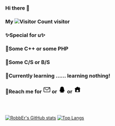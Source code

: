 ### Hi there 👋

### My ![Visitor Count](https://profile-counter.glitch.me/RobbEr929/count.svg) visitor

### ✨Special for u✨

### 🔭Some C++ or some PHP

### 👯Some C/S or B/S

### 🌱Currently learning ...... learning nothing!

### 📡Reach me for <a href="mailto:zc1142144939@vip.qq.com" target="_blank"><img src="https://github.com/RobbEr929/RobbEr929/blob/main/img/mail.png" width="24"></a> or <a href="tencent://AddContact/?fromId=45&fromSubId=1&subcmd=all&uin=1142144939&website=www.oicqzone.com"><img src="https://github.com/RobbEr929/RobbEr929/blob/main/img/qq.png" width="24"></a> or <a href="https://robber.ltd" target="_blank"><img src="https://github.com/RobbEr929/RobbEr929/blob/main/img/homepage.png" width="24"></a>

<br></br>                                                                                            

[![RobbEr's GitHub stats](https://github-readme-stats.vercel.app/api?username=RobbEr929&show_icons=true&count_private=true&theme=vue)](https://github.com/RobbEr929/github-readme-stats)
[![Top Langs](https://github-readme-stats.vercel.app/api/top-langs/?username=RobbEr929&theme=vue&layout=compact)](https://github.com/RobbEr929/github-readme-stats)
